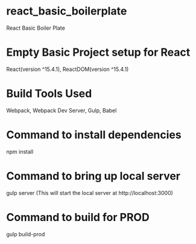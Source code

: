 # react_basic_boilerplate
React Basic Boiler Plate


# Empty Basic Project setup for React
React(version ^15.4.1), ReactDOM(version ^15.4.1)


# Build Tools Used
Webpack, Webpack Dev Server, Gulp, Babel


# Command to install dependencies
npm install


# Command to bring up local server
gulp server
(This will start the local server at http://localhost:3000)

# Command to build for PROD
gulp build-prod


